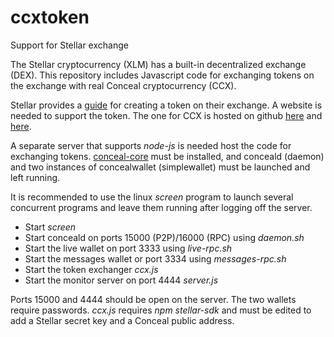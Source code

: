 # ccxtoken
Support for Stellar exchange

The Stellar cryptocurrency (XLM) has a built-in decentralized exchange (DEX). This repository includes
Javascript code for exchanging tokens on the exchange with real Conceal cryptocurrency (CCX).

Stellar provides a [guide](https://www.stellar.org/developers/guides/walkthroughs/custom-assets.html)
for creating a token on their exchange. A website is needed to support the token. The one for
CCX is hosted on github [here](https://github.com/ccxtoken/ccxtoken.github.io) and
[here](https://ccxtoken.github.io/).

A separate server that supports *node-js* is needed host the code for exchanging tokens.
[conceal-core](https://github.com/TheCircleFoundation/conceal-core) must be installed, and
conceald (daemon) and two instances of concealwallet (simplewallet) must be launched and left
running.

It is recommended to use the linux *screen* program to launch several concurrent programs and leave
them running after logging off the server.

* Start *screen*
* Start conceald on ports 15000 (P2P)/16000 (RPC) using *daemon.sh*
* Start the live wallet on port 3333 using *live-rpc.sh*
* Start the messages wallet or port 3334 using *messages-rpc.sh*
* Start the token exchanger *ccx.js*
* Start the monitor server on port 4444 *server.js*

Ports 15000 and 4444 should be open on the server.
The two wallets require passwords.
*ccx.js* requires *npm stellar-sdk* and must be edited to add a Stellar secret key and a
Conceal public address.



